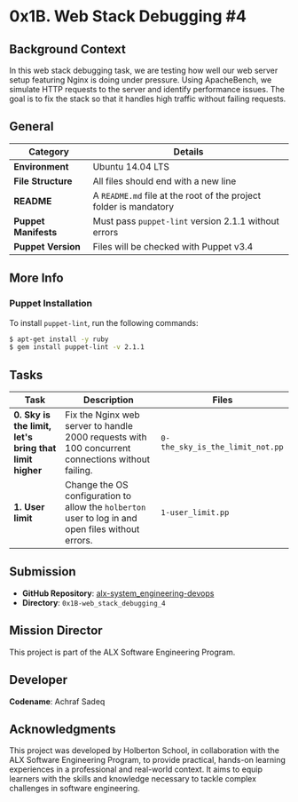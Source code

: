 # 0x1B. Web Stack Debugging #4

## Background Context
In this web stack debugging task, we are testing how well our web server setup featuring Nginx is doing under pressure. Using ApacheBench, we simulate HTTP requests to the server and identify performance issues. The goal is to fix the stack so that it handles high traffic without failing requests.

## General

| Category | Details |
|----------|---------|
| **Environment** | Ubuntu 14.04 LTS |
| **File Structure** | All files should end with a new line |
| **README** | A `README.md` file at the root of the project folder is mandatory |
| **Puppet Manifests** | Must pass `puppet-lint` version 2.1.1 without errors |
| **Puppet Version** | Files will be checked with Puppet v3.4 |

## More Info

### Puppet Installation
To install `puppet-lint`, run the following commands:
```bash
$ apt-get install -y ruby
$ gem install puppet-lint -v 2.1.1
```

## Tasks

| Task | Description | Files |
|------|-------------|-------|
| **0. Sky is the limit, let's bring that limit higher** | Fix the Nginx web server to handle 2000 requests with 100 concurrent connections without failing. | `0-the_sky_is_the_limit_not.pp` |
| **1. User limit** | Change the OS configuration to allow the `holberton` user to log in and open files without errors. | `1-user_limit.pp` |

## Submission

- **GitHub Repository**: [alx-system_engineering-devops](https://github.com/Achrafsadeq/alx-system_engineering-devops)
- **Directory**: `0x1B-web_stack_debugging_4`

## Mission Director

This project is part of the ALX Software Engineering Program.

## Developer

**Codename**: Achraf Sadeq

## Acknowledgments

This project was developed by Holberton School, in collaboration with the ALX Software Engineering Program, to provide practical, hands-on learning experiences in a professional and real-world context. It aims to equip learners with the skills and knowledge necessary to tackle complex challenges in software engineering.

